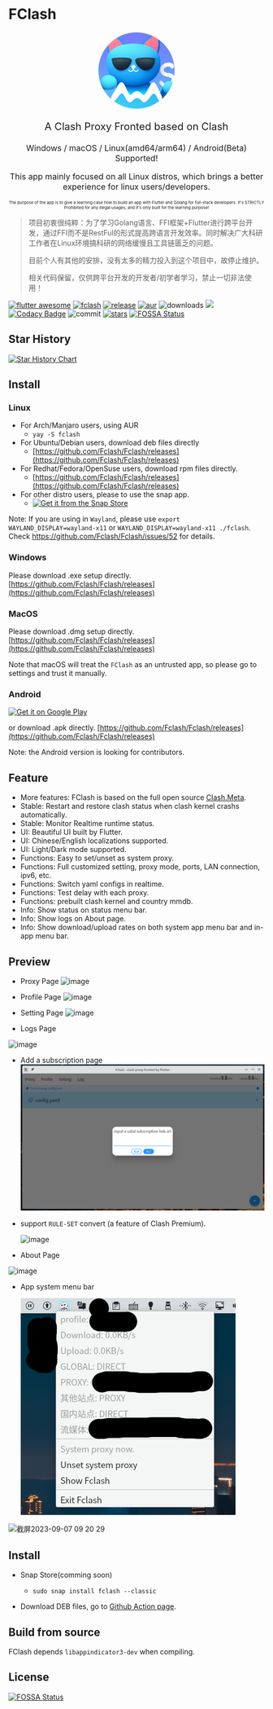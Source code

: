 # FClash

<p align="center"><img src="assets/images/app_tray.png" style="border-radius: 50%" width="150px"/></p>


<p align="center" style="font-size: 20px">A Clash Proxy Fronted based on Clash</p>
<p align="center" style="font-size: 16px">Windows / macOS / Linux(amd64/arm64) / Android(Beta) Supported!</p>
<p align="center" style="font-size: 16px">This app mainly focused on all Linux distros, which brings a better experience for linux users/developers.</p>

<p align="center" style="font-size: 8px;">The purpose of the app is to give a learning case how to build an app with Flutter and Golang for full-stack developers. It's STRICTLY Prohibited for any illegal usages, and it's only built for the learning purpose! </p>

 
> 项目初衷很纯粹：为了学习Golang语言、FFI框架+Flutter进行跨平台开发，通过FFI而不是RestFul的形式提高跨语言开发效率。同时解决广大科研工作者在Linux环境搞科研的网络缓慢且工具链匮乏的问题。
>
> 目前个人有其他的安排，没有太多的精力投入到这个项目中，故停止维护。
>
> 相关代码保留，仅供跨平台开发的开发者/初学者学习，禁止一切非法使用！

[![flutter awesome](https://img.shields.io/badge/Flutter-Awesome-orange)](https://flutterawesome.com/clash-fronted-client-by-flutter-linux-supported/)
[![fclash](https://snapcraft.io/fclash/badge.svg)](https://snapcraft.io/fclash)
[![release](https://img.shields.io/github/v/release/kingtous/fclash)](https://github.com/Kingtous/Fclash/releases)
[![aur](https://img.shields.io/aur/version/fclash)](https://aur.archlinux.org/packages/fclash)
![downloads](https://img.shields.io/github/downloads/kingtous/fclash/total)
![](https://img.shields.io/github/workflow/status/kingtous/fclash/Build%20Debian%20Package)
[![Codacy Badge](https://app.codacy.com/project/badge/Grade/1d9c16d3c94f45fc9b4ee95d9c2e6f8c)](https://www.codacy.com/gh/Kingtous/Fclash/dashboard?utm_source=github.com&amp;utm_medium=referral&amp;utm_content=Kingtous/Fclash&amp;utm_campaign=Badge_Grade)
![commit](https://img.shields.io/github/commit-activity/y/kingtous/fclash)
[![stars](https://img.shields.io/github/stars/kingtous/fclash?style=social)]()
[![FOSSA Status](https://app.fossa.com/api/projects/git%2Bgithub.com%2FKingtous%2FFclash.svg?type=shield)](https://app.fossa.com/projects/git%2Bgithub.com%2FKingtous%2FFclash?ref=badge_shield)

## Star History

[![Star History Chart](https://api.star-history.com/svg?repos=Fclash/fclash&type=Date)](https://star-history.com/#kingtous/fclash&Date)

## Install

### Linux

- For Arch/Manjaro users, using AUR
  - `yay -S fclash`
- For Ubuntu/Debian users, download deb files directly
  - [https://github.com/Fclash/Fclash/releases](https://github.com/Fclash/Fclash/releases)
- For Redhat/Fedora/OpenSuse users, download rpm files directly.
  - [https://github.com/Fclash/Fclash/releases](https://github.com/Fclash/Fclash/releases)
- For other distro users, please to use the snap app.
  - [![Get it from the Snap Store](https://snapcraft.io/static/images/badges/en/snap-store-black.svg)](https://snapcraft.io/fclash)

Note: If you are using in `Wayland`, please use `export WAYLAND_DISPLAY=wayland-x11` or `WAYLAND_DISPLAY=wayland-x11 ./fclash`. Check https://github.com/Fclash/Fclash/issues/52 for details.

### Windows

Please download .exe setup directly. [https://github.com/Fclash/Fclash/releases](https://github.com/Fclash/Fclash/releases)

### MacOS

Please download .dmg setup directly. [https://github.com/Fclash/Fclash/releases](https://github.com/Fclash/Fclash/releases)

Note that macOS will treat the `FClash` as an untrusted app, so please go to settings and trust it manually.

### Android

<a href='https://play.google.com/store/apps/details?id=com.fclash.fclash&pcampaignid=pcampaignidMKT-Other-global-all-co-prtnr-py-PartBadge-Mar2515-1'><img alt='Get it on Google Play' src='https://play.google.com/intl/en_us/badges/static/images/badges/en_badge_web_generic.png' style="width:250px"/></a>

or download .apk directly. [https://github.com/Fclash/Fclash/releases](https://github.com/Fclash/Fclash/releases)

Note: the Android version is looking for contributors.

## Feature

- More features: FClash is based on the full open source [Clash.Meta](https://github.com/MetaCubeX/Clash.Meta).
- Stable: Restart and restore clash status when clash kernel crashs automatically.
- Stable: Monitor Realtime runtime status.
- UI: Beautiful UI built by Flutter.
- UI: Chinese/English localizations supported.
- UI: Light/Dark mode supported.
- Functions: Easy to set/unset as system proxy.
- Functions: Full customized setting, proxy mode, ports, LAN connection, ipv6, etc.
- Functions: Switch yaml configs in realtime.
- Functions: Test delay with each proxy.
- Functions: prebuilt clash kernel and country mmdb.
- Info: Show status on status menu bar.
- Info: Show logs on About page.
- Info: Show download/upload rates on both system app menu bar and in-app menu bar.

## Preview

- Proxy Page
 ![image](https://github.com/Fclash/Fclash/assets/39793325/b569cb61-e7f0-43c3-b4f7-6b35ab9abd51)


- Profile Page
 ![image](https://github.com/Fclash/Fclash/assets/39793325/abfe9f01-b3dc-4d1b-978f-ff2f5b92134a)


- Setting Page
 ![image](https://github.com/Fclash/Fclash/assets/39793325/36a908e0-d5b4-428e-835d-abf4a7c9727a)


- Logs Page

 ![image](https://github.com/Fclash/Fclash/assets/39793325/4f7d646e-1420-4905-bbe1-20d83135f98a)


- Add a subscription page
  ![](docs/images/深度截图_选择区域_20220414110622.png)
  
- support `RULE-SET` convert (a feature of Clash Premium).
  
  ![image](https://user-images.githubusercontent.com/39793325/215257349-2e55d8ec-3d73-4244-8ea1-f652a0627086.png)


- About Page

 ![image](https://github.com/Fclash/Fclash/assets/39793325/166f4b85-f95f-4e6f-bea1-6e4721b0e481)


- App system menu bar

  ![](docs/images/Screenshot_20220414_112025.png)

![截屏2023-09-07 09 20 29](https://github.com/Fclash/Fclash/assets/39793325/558755eb-f887-4910-a537-52c67445df8b)

## Install

- Snap Store(comming soon)
  - `sudo snap install fclash --classic`

- Download DEB files, go to [Github Action page](https://github.com/Fclash/Fclash/actions).

## Build from source

FClash depends `libappindicator3-dev` when compiling.

## License
[![FOSSA Status](https://app.fossa.com/api/projects/git%2Bgithub.com%2FFclash%2FFclash.svg?type=large)](https://app.fossa.com/projects/git%2Bgithub.com%2FFclash%2FFclash?ref=badge_large)

